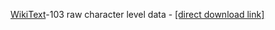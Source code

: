 [WikiText](https://blog.einstein.ai/the-wikitext-long-term-dependency-language-modeling-dataset/)-103 raw character level data - [[direct download link]](https://s3.amazonaws.com/research.metamind.io/wikitext/wikitext-103-raw-v1.zip)
